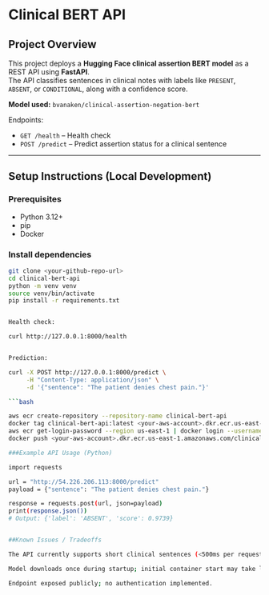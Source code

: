 # Clinical BERT API

## Project Overview
This project deploys a **Hugging Face clinical assertion BERT model** as a REST API using **FastAPI**.  
The API classifies sentences in clinical notes with labels like `PRESENT`, `ABSENT`, or `CONDITIONAL`, along with a confidence score.  

**Model used:** `bvanaken/clinical-assertion-negation-bert`  

Endpoints:
- `GET /health` – Health check
- `POST /predict` – Predict assertion status for a clinical sentence

---

## Setup Instructions (Local Development)

### Prerequisites
- Python 3.12+
- pip
- Docker 

### Install dependencies
```bash
git clone <your-github-repo-url>
cd clinical-bert-api
python -m venv venv
source venv/bin/activate   
pip install -r requirements.txt


Health check:

curl http://127.0.0.1:8000/health


Prediction:

curl -X POST http://127.0.0.1:8000/predict \
     -H "Content-Type: application/json" \
     -d '{"sentence": "The patient denies chest pain."}'

```bash

aws ecr create-repository --repository-name clinical-bert-api
docker tag clinical-bert-api:latest <your-aws-account>.dkr.ecr.us-east-1.amazonaws.com/clinical-bert-api:latest
aws ecr get-login-password --region us-east-1 | docker login --username AWS --password-stdin <your-aws-account>.dkr.ecr.us-east-1.amazonaws.com
docker push <your-aws-account>.dkr.ecr.us-east-1.amazonaws.com/clinical-bert-api:latest

###Example API Usage (Python)

import requests

url = "http://54.226.206.113:8000/predict"
payload = {"sentence": "The patient denies chest pain."}

response = requests.post(url, json=payload)
print(response.json())
# Output: {'label': 'ABSENT', 'score': 0.9739}


##Known Issues / Tradeoffs

The API currently supports short clinical sentences (<500ms per request). Large text may slow down.

Model downloads once during startup; initial container start may take longer due to model loading.

Endpoint exposed publicly; no authentication implemented.


